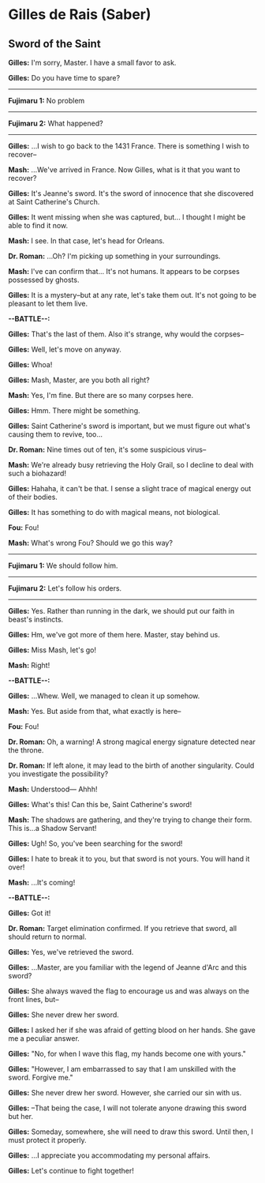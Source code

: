 # Gilles de Rais (Saber)

## Sword of the Saint

**Gilles:**
I'm sorry, Master.
I have a small favor to ask.

 
**Gilles:**
Do you have time to spare?

 
---

**Fujimaru 1:**
No problem

---

**Fujimaru 2:**
What happened?

---
 

 
**Gilles:**
...I wish to go back to the 1431 France.
There is something I wish to recover&ndash;

 
**Mash:**
...We've arrived in France.
Now Gilles, what is it that you want to recover?

 
**Gilles:**
It's Jeanne's sword. It's the sword of innocence that she discovered at Saint Catherine's Church.

 
**Gilles:**
It went missing when she was captured, but...
I thought I might be able to find it now.

 
**Mash:**
I see.
In that case, let's head for Orleans.

 
**Dr. Roman:**
...Oh?
I'm picking up something in your surroundings.

 
**Mash:**
I've can confirm that... It's not humans.
It appears to be corpses possessed by ghosts.

 
**Gilles:**
It is a mystery&ndash;but at any rate, let's take them out.
It's not going to be pleasant to let them live.

 
**--BATTLE--:**

**Gilles:**
That's the last of them.
Also it's strange, why would the corpses&ndash;

 
**Gilles:**
Well, let's move on anyway.

 
**Gilles:**
Whoa!

 
**Gilles:**
Mash, Master, are you both all right?

 
**Mash:**
Yes, I'm fine.
But there are so many corpses here.

 
**Gilles:**
Hmm.
There might be something.

 
**Gilles:**
Saint Catherine's sword is important, but we must figure out what's causing them to revive, too...

 
**Dr. Roman:**
Nine times out of ten, it's some suspicious virus&ndash;

 
**Mash:**
We're already busy retrieving the Holy Grail, so I decline to deal with such a biohazard!

 
**Gilles:**
Hahaha, it can't be that. I sense a slight trace of magical energy out of their bodies.

 
**Gilles:**
It has something to do with magical means, not biological.

 
**Fou:**
Fou!

 
**Mash:**
What's wrong Fou?
Should we go this way?

 
---

**Fujimaru 1:**
We should follow him.

---

**Fujimaru 2:**
Let's follow his orders.

---
 

 
**Gilles:**
Yes. Rather than running in the dark,
we should put our faith in beast's instincts.

 
**Gilles:**
Hm, we've got more of them here.
Master, stay behind us.

 
**Gilles:**
Miss Mash, let's go!

 
**Mash:**
Right!


**--BATTLE--:**

**Gilles:**
...Whew.
Well, we managed to clean it up somehow.

 
**Mash:**
Yes.
But aside from that, what exactly is here&ndash;

 
**Fou:**
Fou!

 
**Dr. Roman:**
Oh, a warning! A strong magical energy signature detected near the throne.

 
**Dr. Roman:**
If left alone, it may lead to the birth of another singularity. Could you investigate the possibility?

 
**Mash:**
Understood&mdash;
Ahhh!

 
**Gilles:**
What's this!
Can this be, Saint Catherine's sword!

 
**Mash:**
The shadows are gathering, and they're trying to change their form. This is...a Shadow Servant!

 
**Gilles:**
Ugh!
So, you've been searching for the sword!

 
**Gilles:**
I hate to break it to you, but that sword is not yours.
You will hand it over!

 
**Mash:**
...It's coming!


**--BATTLE--:**

**Gilles:**
Got it!

 
**Dr. Roman:**
Target elimination confirmed.
If you retrieve that sword, all should return to normal.

 
**Gilles:**
Yes, we've retrieved the sword.

 
**Gilles:**
...Master, are you familiar with the legend of Jeanne d'Arc and this sword?

 
**Gilles:**
She always waved the flag to encourage us and was always on the front lines, but&ndash;

 
**Gilles:**
She never drew her sword.

 
**Gilles:**
I asked her if she was afraid of getting blood on her hands. She gave me a peculiar answer.

 
**Gilles:**
"No, for when I wave this flag, my hands become one with yours."

 
**Gilles:**
"However, I am embarrassed to say that I am unskilled with the sword. Forgive me."

 
**Gilles:**
She never drew her sword.
However, she carried our sin with us.

 
**Gilles:**
&ndash;That being the case, I will not tolerate anyone drawing this sword but her.

 
**Gilles:**
Someday, somewhere, she will need to draw this sword.
Until then, I must protect it properly.

 
**Gilles:**
...I appreciate you accommodating my personal affairs.

 
**Gilles:**
Let's continue to fight together!


